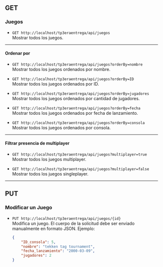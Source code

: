 ## GET

### Juegos

- `GET http://localhost/tp3eraentrega/api/juegos`  
  Mostrar todos los juegos.

---

#### Ordenar por

- `GET http://localhost/tp3eraentrega/api/juegos?orderBy=nombre`  
  Mostrar todos los juegos ordenados por nombre.

- `GET http://localhost/tp3eraentrega/api/juegos?orderBy=ID`  
  Mostrar todos los juegos ordenados por ID.

- `GET http://localhost/tp3eraentrega/api/juegos?orderBy=jugadores`  
  Mostrar todos los juegos ordenados por cantidad de jugadores.

- `GET http://localhost/tp3eraentrega/api/juegos?orderBy=fecha`  
  Mostrar todos los juegos ordenados por fecha de lanzamiento.

- `GET http://localhost/tp3eraentrega/api/juegos?orderBy=consola`  
  Mostrar todos los juegos ordenados por consola.

---

#### Filtrar presencia de multiplayer

- `GET http://localhost/tp3eraentrega/api/juegos?multiplayer=true`  
  Mostrar todos los juegos multiplayer.

- `GET http://localhost/tp3eraentrega/api/juegos?multiplayer=false`  
  Mostrar todos los juegos singleplayer.

---

## PUT

### Modificar un Juego

- `PUT http://localhost/tp3eraentrega/api/juegos/{id}`  
  Modifica un juego. El cuerpo de la solicitud debe ser enviado manualmente en formato JSON. Ejemplo:

  ```json
  {
      "ID_consola": 5,
      "nombre": "tekken tag tournament",
      "fecha_lanzamiento": "2000-03-09",
      "jugadores": 2
  }
